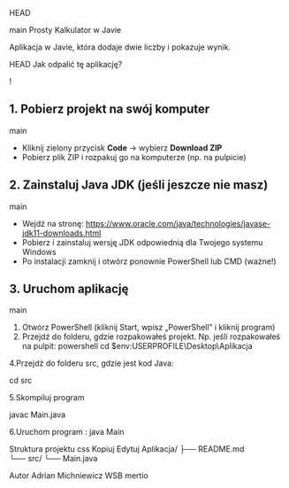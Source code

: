  HEAD



 main
Prosty Kalkulator w Javie

  Aplikacja w Javie, która dodaje dwie liczby i pokazuje wynik.



 HEAD
 Jak odpalić tę aplikację? 

!



## 1. Pobierz projekt na swój komputer
 main

- Kliknij zielony przycisk **Code** -> wybierz **Download ZIP**
- Pobierz plik ZIP i rozpakuj go na komputerze (np. na pulpicie)




## 2. Zainstaluj Java JDK (jeśli jeszcze nie masz)
 main

- Wejdź na stronę: https://www.oracle.com/java/technologies/javase-jdk11-downloads.html
- Pobierz i zainstaluj wersję JDK odpowiednią dla Twojego systemu Windows
- Po instalacji zamknij i otwórz ponownie PowerShell lub CMD (ważne!)





## 3. Uruchom aplikację
 main

1. Otwórz PowerShell (kliknij Start, wpisz „PowerShell” i kliknij program)
2. Przejdź do folderu, gdzie rozpakowałeś projekt. Np. jeśli rozpakowałeś na pulpit:
powershell
cd $env:USERPROFILE\Desktop\Aplikacja


4.Przejdź do folderu src, gdzie jest kod Java:

cd src

5.Skompiluj program

javac Main.java

6.Uruchom program :
java Main



Struktura projektu
css
Kopiuj
Edytuj
Aplikacja/
├── README.md         
└── src/
    └── Main.java    




Autor
Adrian Michniewicz
WSB mertio


 




  







